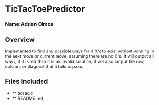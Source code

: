 # TicTacToePredictor

### Name:Adrian Olmos

## Overview 

Implemented to find any possible ways for 4 X's to exist without winning in the next move or current move, assuming there are no O's. It will output all ways, if it is red then it is an invalid solution, it will also output the row, column, or diagonal that it fails to pass.

## Files Included
- ** ticTac.c
- ** README.md
